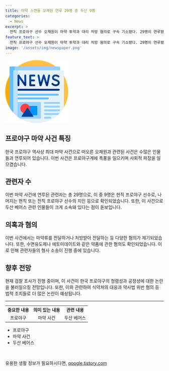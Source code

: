 ```yaml
---
title: 마약 스캔들 오재원 연루 29명 중 두산 9명
categories:
  - News
excerpt: >
  전직 프로야구 선수 오재원이 마약 투약과 대리 처방 혐의로 구속 기소됐다. 29명이 연루됐는데 그 중에는 9명의 현직 프로야구 선수도 있었다. 또한, 오재원의 야구 아카데미 수강생 학부모와 지인 등도 연루된 것으로 확인됐다. 여기에는 두산 베어스 현역 선수 8명과 국가대표 투수 출신 전 프로야구 선수도 포함돼 있었다. 오재원은 혐의를 모두 인정한 상태이며, 의약품인 에토미데이트를 불법적으로 사용한 것도 밝혀졌다. 이에 식약처는 에토미데이트를 마약류로 지정하는 방안을 검토 중이다.
feature_text: >
  전직 프로야구 선수 오재원이 마약 투약과 대리 처방 혐의로 구속 기소됐다. 29명이 연루됐는데 그 중에는 9명의 현직 프로야구 선수도 있었다. 또한, 오재원의 야구 아카데미 수강생 학부모와 지인 등도 연루된 것으로 확인됐다. 여기에는 두산 베어스 현역 선수 8명과 국가대표 투수 출신 전 프로야구 선수도 포함돼 있었다. 오재원은 혐의를 모두 인정한 상태이며, 의약품인 에토미데이트를 불법적으로 사용한 것도 밝혀졌다. 이에 식약처는 에토미데이트를 마약류로 지정하는 방안을 검토 중이다.
image: '/assets/img/newspaper.png'
---
```


<p><img src="/assets/img/newspaper.png" alt="kimp 속보" /></p>

<h2 data-ke-size="size26">프로야구 마약 사건 특징</h2>

<p data-ke-size="size16">한국 프로야구 역사상 최대 마약 사건으로 떠오른 오재원과 관련된 사건은 수많은 인물들과 연루되어 있습니다. 이번 사건은 프로야구계에 폭풍을 일으키며 사회적 파장을 일으켰습니다.</p>

<h2 data-ke-size="size26">관련자 수</h2>

<p data-ke-size="size16">이번 마약 사건에 연루된 관련자는 총 29명으로, 이 중 9명은 현직 프로야구 선수로, 나머지는 현직 또는 전직 프로야구 선수의 지인 등으로 확인되었습니다. 또한, 이 사건으로 두산 베어스 관련 인물들이 크게 소속돼 있다는 점이 돋보입니다.</p>

<h2 data-ke-size="size26">의혹과 혐의</h2>

<p data-ke-size="size16">이번 사건에서는 마약류를 전달하거나 처방받아 전달하는 등 다양한 혐의가 제기되었습니다. 또한, 수면유도제나 에토미데이트와 같은 약품에 관한 혐의도 확인되었습니다. 이로 인해 관련자들의 형사 소송이 진행 중에 있습니다.</p>

<h2 data-ke-size="size26">향후 전망</h2>

<p data-ke-size="size16">현재 검찰 조사가 진행 중이며, 이 사건이 한국 프로야구의 청렴성과 공정성에 대한 논란을 불러일으킬 전망입니다. 또한, 이와 관련하여 식약처의 대응과 약사법 위반 혐의 등 법적 조치들로 더 많은 논란이 예상됩니다.</p>

<hr>

<table>
  <tbody>
    <tr>
      <td style="text-align: center; height: 17px;"><b>중요한 내용</b></td>
      <td style="text-align: center; height: 17px;"><b>의미 있는 내용</b></td>
      <td style="text-align: center; height: 17px;"><b>관련 내용</b></td>
    </tr>
    <tr>
      <td style="text-align: center; height: 17px;">프로야구</td>
      <td style="text-align: center; height: 17px;">마약 사건</td>
      <td style="text-align: center; height: 17px;">두산 베어스</td>
    </tr>
  </tbody>
</table>

<ul>
  <li>프로야구</li>
  <li>마약 사건</li>
  <li>두산 베어스</li>
</ul>

<p data-ke-size="size16">&nbsp;</p>
유용한 생활 정보가 필요하시다면, <a href="https://qoogle.tistory.com" rel="dofollow">qoogle.tistory.com</a>


